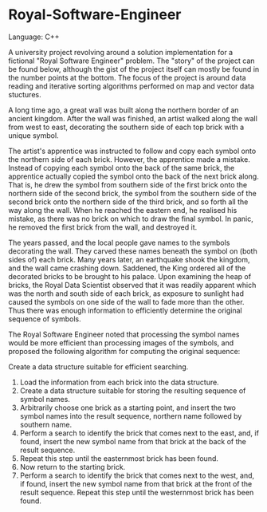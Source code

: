 # Royal-Software-Engineer

Language: C++

A university project revolving around a solution implementation for a fictional "Royal Software Engineer" problem. The "story" of the project can be found below, although the gist of the project itself can mostly be found in the number points at the bottom. The focus of the project is around data reading and iterative sorting algorithms performed on map and vector data stuctures.

A long time ago, a great wall was built along the northern border of an ancient kingdom. After the wall was finished, an artist walked along the wall from west to east, decorating the southern side of each top brick with a unique symbol.

The artist's apprentice was instructed to follow and copy each symbol onto the northern side of each brick. However, the apprentice made a mistake. Instead of copying each symbol onto the back of the same brick, the apprentice actually copied the symbol onto the back of the next brick along. That is, he drew the symbol from southern side of the first brick onto the northern side of the second brick, the symbol from the southern side of the second brick onto the northern side of the third brick, and so forth all the way along the wall. When he reached the eastern end, he realised his mistake, as there was no brick on which to draw the final symbol. In panic, he removed the first brick from the wall, and destroyed it.

The years passed, and the local people gave names to the symbols decorating the wall. They carved these names beneath the symbol on (both sides of) each brick. Many years later, an earthquake shook the kingdom, and the wall came crashing down. Saddened, the King ordered all of the decorated bricks to be brought to his palace. Upon examining the heap of bricks, the Royal Data Scientist observed that it was readily apparent which was the north and south side of each brick, as exposure to sunlight had caused the symbols on one side of the wall to fade more than the other. Thus there was enough information to efficiently determine the original sequence of symbols.

The Royal Software Engineer noted that processing the symbol names would be more efficient than processing images of the symbols, and proposed the following algorithm for computing the original sequence:

Create a data structure suitable for efficient searching.
1. Load the information from each brick into the data structure.
2. Create a data structure suitable for storing the resulting sequence of symbol names.
3. Arbitrarily choose one brick as a starting point, and insert the two symbol names into the result sequence, northern name followed by southern name.
4. Perform a search to identify the brick that comes next to the east, and, if found, insert the new symbol name from that brick at the back of the result sequence.
5. Repeat this step until the easternmost brick has been found.
6. Now return to the starting brick.
7. Perform a search to identify the brick that comes next to the west, and, if found, insert the new symbol name from that brick at the front of the result sequence. Repeat this step until the westernmost brick has been found.
